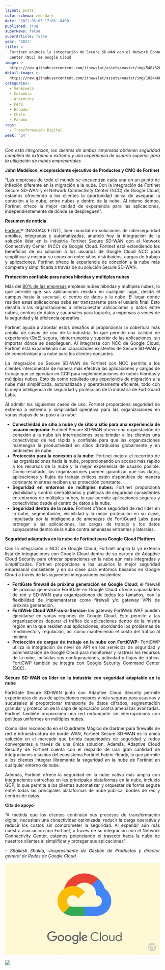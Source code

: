 ```yaml
---
layout: posts
color-schema: red-dark
date: '2021-06-03 17:08 -0400'
published: true
superNews: false
superArticle: false
year: '2021'
title: >-
  Fortinet anuncia la integración de Secure SD-WAN con el Network Connectivity
  Center (NCC) de Google Cloud
image: >-
  https://raw.githubusercontent.com/itnewslat/assets/master/img/540x320/Google-Cloud-p.jpg
detail-image: >-
  https://raw.githubusercontent.com/itnewslat/assets/master/img/1024x680/Google-Cloud-g.jpg
categories:
  - Venezuela
  - Colombia
  - Argentina
  - Perú
  - Ecuador
  - Chile
  - Panama
tags:
  - Transformación Digital
week: '24'
---
```

<p style="text-align: justify;"><strong></strong></p>
<p style="text-align: justify;"><em>Con esta integración, los clientes de ambas empresas obtienen seguridad completa de extremo a extremo y una experiencia de usuario superior para la utilización de nubes empresariales</em></p>
<p style="text-align: justify;"><strong>John Maddison, vicepresidente ejecutivo de Productos y CMO de Fortinet</strong></p>
<p style="text-align: justify;">“Las empresas de todo el mundo se encuentran cada una en un punto de inflexión diferente en la migración a la nube. Con la integración de Fortinet Secure SD-WAN y el Network Connectivity Center (NCC) de Google Cloud, estamos ofreciendo a los clientes la oportunidad única de asegurar la conexión a la nube, entre nubes y dentro de la nube. Al mismo tiempo, Fortinet ofrece la mejor calidad de experiencia para las aplicaciones, independientemente de dónde se desplieguen".</p>
<p style="text-align: justify;"><strong>Resumen de noticia </strong></p>
<p style="text-align: justify;"><a href="https://www.fortinet.com/lat">Fortinet</a>® (NASDAQ: FTNT), líder mundial en soluciones de ciberseguridad amplias, integradas y automatizadas, anunció hoy la integración de la solución líder en la industria Fortinet Secure SD-WAN con el Network Connectivity Center (NCC) de Google Cloud. Fortinet está extendiendo los beneficios de su solución a los usuarios de Google Cloud NCC para simplificar y mejorar su conexión entre sitios distribuidos, cargas de trabajo y aplicaciones. Fortinet ofrece la experiencia de conexión a la nube más completa y simplificada a través de su solución Secure SD-WAN.</p>
<p style="text-align: justify;"><strong>Protección confiable para nubes híbridas y múltiples nubes</strong></p>
<p style="text-align: justify;">Más del <a href="https://www.flexera.com/about-us/press-center/flexera-releases-2021-state-of-the-cloud-report.html">90% de las empresas</a> emplean nubes híbridas y múltiples nubes, lo que permite que sus aplicaciones residan en cualquier lugar, desde el campus hasta la sucursal, el centro de datos y la nube. El lugar donde residen estas aplicaciones debe ser transparente para el usuario final. Esto desafía a las organizaciones a interconectar aplicaciones y datos entre nubes, centros de datos y sucursales para lograrlo, a expensas a veces de la seguridad y la eficiencia operativa.</p>
<p style="text-align: justify;">Fortinet ayuda a abordar estos desafíos al proporcionar la cobertura más amplia de casos de uso de la industria, lo que permite una calidad de experiencia (QoE) segura, ininterrumpida y superior de las aplicaciones, sin importar dónde se desplieguen. Al integrarse con NCC de Google Cloud, Fortinet está expandiendo sus capacidades existentes de Secure SD-WAN y de conectividad a la nube para los clientes conjuntos.</p>
<p style="text-align: justify;">La integración de Secure SD-WAN de Fortinet con NCC permite a los clientes interconectar de manera más efectiva las aplicaciones y cargas de trabajo que se ejecutan en GCP para implementaciones de nubes híbridas y múltiples nubes. Esto da como resultado una experiencia de migración a la nube más simplificada, automatizada y operativamente eficiente, todo con la mejor inteligencia de seguridad y protección de la industria de FortiGuard Labs.</p>
<p style="text-align: justify;">Al admitir los siguientes casos de uso, Fortinet proporciona seguridad de extremo a extremo y simplicidad operativa para las organizaciones en varias etapas de su paso a la nube:</p>

<ul style="text-align: justify;">
	<li><strong>Conectividad de sitio a nube y de sitio a sitio para una experiencia de usuario mejorada:</strong> Fortinet Secure SD-WAN ofrece una orquestación de conexión a la nube sin interrupciones para brindar a los clientes una conectividad de red rápida y confiable para que las organizaciones mantengan la productividad en sitios distribuidos globalmente y en ambientes de nube.</li>
	<li><strong>Protección para la conexión a la nube:</strong> Fortinet mejora el recorrido de las organizaciones hacia la nube, proporcionando un acceso más rápido a los recursos de la nube y la mejor experiencia de usuario posible. Como resultado, las organizaciones pueden garantizar que sus datos, aplicaciones y flujos de trabajo críticos estén disponibles de manera constante mientras reciben una protección constante.</li>
	<li><strong>Seguridad en entornos de múltiples nubes: </strong>Fortinet proporciona visibilidad y control centralizados y políticas de seguridad consistentes en entornos de múltiples nubes, lo que permite aplicaciones seguras y conectividad desde el centro de datos a la nube.</li>
	<li><strong>Seguridad dentro de la nube: </strong>Fortinet ofrece seguridad de red líder en la nube, segmentación, visibilidad y la mejor protección en su clase, impulsada por la inteligencia de amenazas de FortiGuard Labs para proteger a las aplicaciones, las cargas de trabajo y los datos subyacentes dentro de la nube contra amenazas entrantes y laterales.</li>
</ul>
<p style="text-align: justify;"><strong>Seguridad adaptativa en la nube de Fortinet para Google Cloud Platform</strong></p>
<p style="text-align: justify;">Con la integración a NCC de Google Cloud, Fortinet amplía la ya extensa lista de integraciones con Google Cloud dentro de su cartera de Adaptive Cloud Security para ofrecer operaciones en la nube aún más integradas y simplificadas. Fortinet proporciona a los usuarios la mejor seguridad empresarial consistente y en su clase para entornos basados en Google Cloud a través de las siguientes integraciones existentes:</p>

<ul style="text-align: justify;">
	<li><strong>FortiGate firewall de próxima generación en Google Cloud:</strong> el firewall de próxima generación FortiGate en Google Cloud ofrece capacidades de red y SD-WAN para organizaciones de todos los tamaños, con la flexibilidad de implementarse como firewall y/o gateway VPN de próxima generación.</li>
	<li><strong>FortiWeb Cloud WAF-as-a-Service: </strong>los gateway FortiWeb WAF pueden ejecutarse en varias regiones de Google Cloud. Esto permite a las organizaciones depurar el tráfico de aplicaciones dentro de la misma región en la que residen sus aplicaciones, abordando los problemas de rendimiento y regulación, así como manteniendo el costo del tráfico al mínimo.</li>
	<li><strong>Protección de cargas de trabajo en la nube con FortiCWP:</strong> FortiCWP utiliza la integración de nivel de API en los servicios de seguridad y administración de Google Cloud para monitorear y rastrear los recursos de la nube, incluidas sus configuraciones, actividad y flujos de tráfico. FortiCWP también se integra con Google Security Command Center (SCC).</li>
</ul>
<p style="text-align: justify;"><strong>Secure SD-WAN es líder en la industria con seguridad adaptable en la nube</strong></p>
<p style="text-align: justify;">FortiGate Secure SD-WAN junto con Adaptive Cloud Security permite experiencias de uso de aplicaciones mejores y más seguras para usuarios y sucursales al proporcionar transporte de datos cifrados, segmentación granular y protección de la capa de aplicación contra amenazas avanzadas. Fortinet también proporciona una red redundante sin interrupciones con políticas uniformes en múltiples nubes.</p>
<p style="text-align: justify;">Como líder reconocido en el Cuadrante Mágico de Gartner para firewalls de red e infraestructura de borde WAN, Fortinet Secure SD-WAN es la única solución en el mercado que brinda capacidades de seguridad y redes convergentes a través de una única solución. Además, Adaptive Cloud Security de Fortinet cuenta con el respaldo de una gran cantidad de integraciones y socios del ecosistema Fortinet Fabric-Ready, lo que permite a los clientes integrar libremente la seguridad en la nube de Fortinet en cualquier entorno de nube.</p>
<p style="text-align: justify;">Además, Fortinet ofrece la seguridad en la nube nativa más amplia con integraciones estrechas en las principales plataformas en la nube, incluido GCP, lo que permite a los clientes automatizar y orquestar de forma segura entre todas las principales plataformas de nube pública, bordes de red y centros de datos.</p>
<p style="text-align: justify;"><strong>Cita de apoyo</strong></p>
<p style="text-align: justify;">“A medida que los clientes continúan sus procesos de transformación digital, necesitan una conectividad optimizada, reducir la carga operativa y reducir los costos sin comprometer la seguridad. Al expandir aún más nuestra asociación con Fortinet, a través de su integración con el Network Connectivity Center, estamos potenciando el trayecto hacia la nube de nuestros clientes al simplificar y proteger sus aplicaciones".</p>
<p style="text-align: justify;"><em>- Shailesh Shukla, vicepresidente de Gestión de Productos y director general de Redes de Google Cloud</em></p>

![](https://raw.githubusercontent.com/itnewslat/assets/master/img/540x320/Google-Cloud-p.jpg)

<img src="https://tracker.metricool.com/c3po.jpg?hash=56f88a41e39ab42c063cc51676587a04"/>
